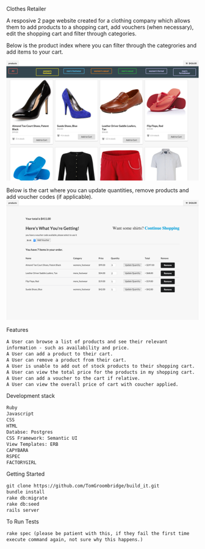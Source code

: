 Clothes Retailer

A resposive 2 page website created for a clothing company which allows them to add products to a shopping cart, add vouchers (when necessary), edit the shopping cart and  filter through categories.

Below is the product index where you can filter through the categrories and add items to your cart.

![alt tag](https://github.com/TomGroombridge/build_it/blob/master/app/assets/images/products_page.png)

Below is the cart where you can update quantities, remove products and add voucher codes (if applicable).
![alt tag](https://github.com/TomGroombridge/build_it/blob/master/app/assets/images/cart_page.png)


Features

	A User can browse a list of products and see their relevant information - such as availability and price.
 	A User can add a product to their cart.
 	A User can remove a product from their cart.
	A User is unable to add out of stock products to their shopping cart.
 	A User can view the total price for the products in my shopping cart.
 	A User can add a voucher to the cart if relative.
	A User can view the overall price of cart with coucher applied.


Development stack

	Ruby
	Javascript
	CSS
	HTML
	Databse: Postgres
	CSS Framework: Semantic UI
	View Templates: ERB
	CAPYBARA
	RSPEC
	FACTORYGIRL


Getting Started

	git clone https://github.com/TomGroombridge/build_it.git
	bundle install
	rake db:migrate
	rake db:seed
	rails server

To Run Tests

	rake spec (please be patient with this, if they fail the first time execute command again, not sure why this happens.)
